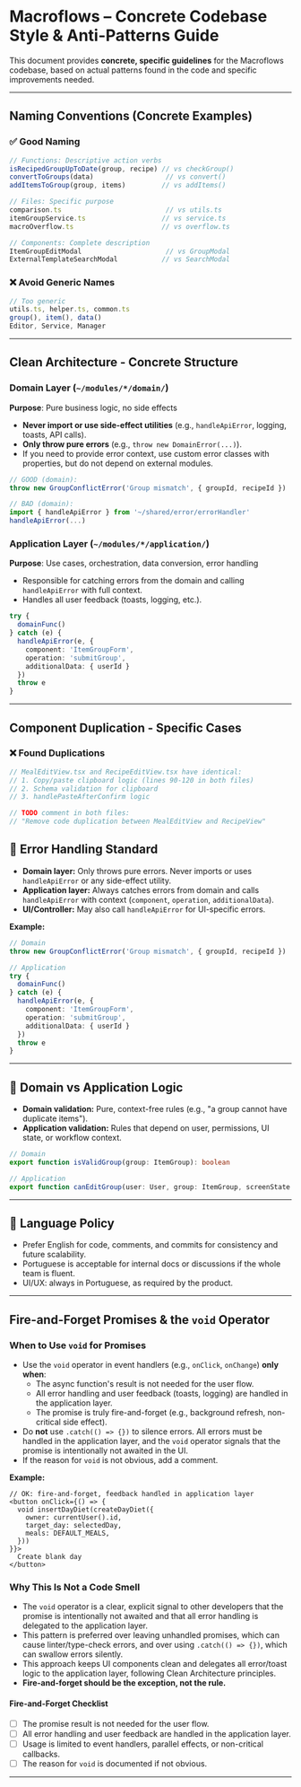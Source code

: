 # Macroflows – Concrete Codebase Style & Anti-Patterns Guide

This document provides **concrete, specific guidelines** for the Macroflows codebase, based on actual patterns found in the code and specific improvements needed.

---

## **Naming Conventions (Concrete Examples)**

### ✅ Good Naming
```typescript
// Functions: Descriptive action verbs
isRecipedGroupUpToDate(group, recipe) // vs checkGroup()
convertToGroups(data)                  // vs convert()
addItemsToGroup(group, items)         // vs addItems()

// Files: Specific purpose
comparison.ts                          // vs utils.ts
itemGroupService.ts                   // vs service.ts
macroOverflow.ts                      // vs overflow.ts

// Components: Complete description
ItemGroupEditModal                     // vs GroupModal
ExternalTemplateSearchModal           // vs SearchModal
```

### ❌ Avoid Generic Names
```typescript
// Too generic
utils.ts, helper.ts, common.ts
group(), item(), data()
Editor, Service, Manager
```

---

## **Clean Architecture - Concrete Structure**

### Domain Layer (`~/modules/*/domain/`)
**Purpose**: Pure business logic, no side effects
- **Never import or use side-effect utilities** (e.g., `handleApiError`, logging, toasts, API calls).
- **Only throw pure errors** (e.g., `throw new DomainError(...)`).
- If you need to provide error context, use custom error classes with properties, but do not depend on external modules.

```typescript
// GOOD (domain):
throw new GroupConflictError('Group mismatch', { groupId, recipeId })

// BAD (domain):
import { handleApiError } from '~/shared/error/errorHandler'
handleApiError(...)
```

### Application Layer (`~/modules/*/application/`)
**Purpose**: Use cases, orchestration, data conversion, error handling
- Responsible for catching errors from the domain and calling `handleApiError` with full context.
- Handles all user feedback (toasts, logging, etc.).

```typescript
try {
  domainFunc()
} catch (e) {
  handleApiError(e, {
    component: 'ItemGroupForm',
    operation: 'submitGroup',
    additionalData: { userId }
  })
  throw e
}
```

---

## **Component Duplication - Specific Cases**

### ❌ Found Duplications
```typescript
// MealEditView.tsx and RecipeEditView.tsx have identical:
// 1. Copy/paste clipboard logic (lines 90-120 in both files)
// 2. Schema validation for clipboard
// 3. handlePasteAfterConfirm logic

// TODO comment in both files:
// "Remove code duplication between MealEditView and RecipeView"
```


## 🛑 Error Handling Standard

- **Domain layer:** Only throws pure errors. Never imports or uses `handleApiError` or any side-effect utility.
- **Application layer:** Always catches errors from domain and calls `handleApiError` with context (`component`, `operation`, `additionalData`).
- **UI/Controller:** May also call `handleApiError` for UI-specific errors.

**Example:**
```typescript
// Domain
throw new GroupConflictError('Group mismatch', { groupId, recipeId })

// Application
try {
  domainFunc()
} catch (e) {
  handleApiError(e, {
    component: 'ItemGroupForm',
    operation: 'submitGroup',
    additionalData: { userId }
  })
  throw e
}
```

---

## 🚦 Domain vs Application Logic

- **Domain validation:** Pure, context-free rules (e.g., "a group cannot have duplicate items").
- **Application validation:** Rules that depend on user, permissions, UI state, or workflow context.

```typescript
// Domain
export function isValidGroup(group: ItemGroup): boolean

// Application
export function canEditGroup(user: User, group: ItemGroup, screenState: ScreenState): boolean
```

---

## 🚫 Language Policy

- Prefer English for code, comments, and commits for consistency and future scalability.
- Portuguese is acceptable for internal docs or discussions if the whole team is fluent.
- UI/UX: always in Portuguese, as required by the product.

---

## **Fire-and-Forget Promises & the `void` Operator**

### When to Use `void` for Promises

- Use the `void` operator in event handlers (e.g., `onClick`, `onChange`) **only when**:
  - The async function's result is not needed for the user flow.
  - All error handling and user feedback (toasts, logging) are handled in the application layer.
  - The promise is truly fire-and-forget (e.g., background refresh, non-critical side effect).
- Do **not** use `.catch(() => {})` to silence errors. All errors must be handled in the application layer, and the `void` operator signals that the promise is intentionally not awaited in the UI.
- If the reason for `void` is not obvious, add a comment.

**Example:**
```tsx
// OK: fire-and-forget, feedback handled in application layer
<button onClick={() => {
  void insertDayDiet(createDayDiet({
    owner: currentUser().id,
    target_day: selectedDay,
    meals: DEFAULT_MEALS,
  }))
}}>
  Create blank day
</button>
```

### Why This Is Not a Code Smell
- The `void` operator is a clear, explicit signal to other developers that the promise is intentionally not awaited and that all error handling is delegated to the application layer.
- This pattern is preferred over leaving unhandled promises, which can cause linter/type-check errors, and over using `.catch(() => {})`, which can swallow errors silently.
- This approach keeps UI components clean and delegates all error/toast logic to the application layer, following Clean Architecture principles.
- **Fire-and-forget should be the exception, not the rule.**

#### Fire-and-Forget Checklist
- [ ] The promise result is not needed for the user flow.
- [ ] All error handling and user feedback are handled in the application layer.
- [ ] Usage is limited to event handlers, parallel effects, or non-critical callbacks.
- [ ] The reason for `void` is documented if not obvious.

---
